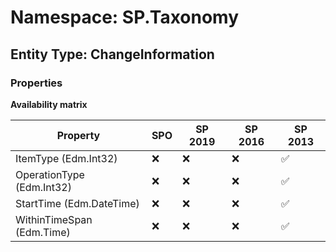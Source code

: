 # Namespace: SP.Taxonomy

## Entity Type: ChangeInformation

### Properties

**Availability matrix**

Property | SPO | SP 2019 | SP 2016 | SP 2013
----------|-----|---------|---------|--------
ItemType (Edm.Int32) | ❌ | ❌ | ❌ | ✅
OperationType (Edm.Int32) | ❌ | ❌ | ❌ | ✅
StartTime (Edm.DateTime) | ❌ | ❌ | ❌ | ✅
WithinTimeSpan (Edm.Time) | ❌ | ❌ | ❌ | ✅

